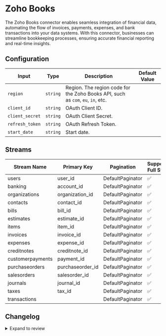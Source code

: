 # Zoho Books
The Zoho Books connector  enables seamless integration of financial data, automating the flow of invoices, payments, expenses, and bank transactions into your data systems. With this connector, businesses can streamline bookkeeping processes, ensuring accurate financial reporting and real-time insights.

## Configuration

| Input | Type | Description | Default Value |
|-------|------|-------------|---------------|
| `region` | `string` | Region. The region code for the Zoho Books API, such as `com`, `eu`, `in`, etc. |  |
| `client_id` | `string` | OAuth Client ID.  |  |
| `client_secret` | `string` | OAuth Client Secret.  |  |
| `refresh_token` | `string` | OAuth Refresh Token.  |  |
| `start_date` | `string` | Start date.  |  |

## Streams
| Stream Name | Primary Key | Pagination | Supports Full Sync | Supports Incremental |
|-------------|-------------|------------|---------------------|----------------------|
| users | user_id | DefaultPaginator | ✅ |  ❌  |
| banking | account_id | DefaultPaginator | ✅ |  ❌  |
| organizations | organization_id | DefaultPaginator | ✅ |  ❌  |
| contacts | contact_id | DefaultPaginator | ✅ |  ❌  |
| bills | bill_id | DefaultPaginator | ✅ |  ✅  |
| estimates | estimate_id | DefaultPaginator | ✅ |  ✅  |
| items | item_id | DefaultPaginator | ✅ |  ❌  |
| invoices | invoice_id | DefaultPaginator | ✅ |  ✅  |
| expenses | expense_id | DefaultPaginator | ✅ |  ✅  |
| creditnotes | creditnote_id | DefaultPaginator | ✅ |  ✅  |
| customerpayments | payment_id | DefaultPaginator | ✅ |  ✅  |
| purchaseorders | purchaseorder_id | DefaultPaginator | ✅ |  ✅  |
| salesorders | salesorder_id | DefaultPaginator | ✅ |  ✅  |
| journals | journal_id | DefaultPaginator | ✅ |  ✅  |
| taxes | tax_id | DefaultPaginator | ✅ |  ❌  |
| transactions |  | DefaultPaginator | ✅ |  ✅  |

## Changelog

<details>
  <summary>Expand to review</summary>

| Version          | Date              | Pull Request | Subject        |
|------------------|-------------------|--------------|----------------|
| 0.0.15 | 2025-03-09 | [55663](https://github.com/airbytehq/airbyte/pull/55663) | Update dependencies |
| 0.0.14 | 2025-03-01 | [55169](https://github.com/airbytehq/airbyte/pull/55169) | Update dependencies |
| 0.0.13 | 2025-02-23 | [54629](https://github.com/airbytehq/airbyte/pull/54629) | Update dependencies |
| 0.0.12 | 2025-02-15 | [54111](https://github.com/airbytehq/airbyte/pull/54111) | Update dependencies |
| 0.0.11 | 2025-02-08 | [53596](https://github.com/airbytehq/airbyte/pull/53596) | Update dependencies |
| 0.0.10 | 2025-02-01 | [53114](https://github.com/airbytehq/airbyte/pull/53114) | Update dependencies |
| 0.0.9 | 2025-01-25 | [52545](https://github.com/airbytehq/airbyte/pull/52545) | Update dependencies |
| 0.0.8 | 2025-01-18 | [51940](https://github.com/airbytehq/airbyte/pull/51940) | Update dependencies |
| 0.0.7 | 2025-01-11 | [51470](https://github.com/airbytehq/airbyte/pull/51470) | Update dependencies |
| 0.0.6 | 2024-12-28 | [50839](https://github.com/airbytehq/airbyte/pull/50839) | Update dependencies |
| 0.0.5 | 2024-12-21 | [50386](https://github.com/airbytehq/airbyte/pull/50386) | Update dependencies |
| 0.0.4 | 2024-12-14 | [49447](https://github.com/airbytehq/airbyte/pull/49447) | Update dependencies |
| 0.0.3 | 2024-11-04 | [48173](https://github.com/airbytehq/airbyte/pull/48173) | Update dependencies |
| 0.0.2 | 2024-10-28 | [47582](https://github.com/airbytehq/airbyte/pull/47582) | Update dependencies |
| 0.0.1 | 2024-10-19 | | Initial release by [@bishalbera](https://github.com/bishalbera) via Connector Builder |

</details>

